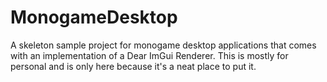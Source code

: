 # MonogameDesktop
 A skeleton sample project for monogame desktop applications that comes with an implementation of a Dear ImGui Renderer. This is mostly for personal and is only here because it's a neat place to put it.
